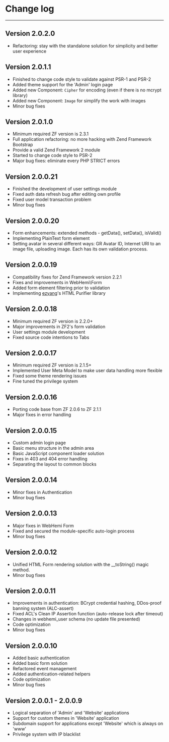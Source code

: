 Change log
==========

---------------
Version 2.0.2.0
---------------
- Refactoring: stay with the standalone solution for simplicity and better user experience

Version 2.0.1.1
---------------
- Finished to change code style to validate against PSR-1 and PSR-2
- Added theme support for the 'Admin' login page
- Added new Component: `Cipher` for encoding (even if there is no mcrypt library)
- Added new Component: `Image` for simplify the work with images
- Minor bug fixes

Version 2.0.1.0
---------------
- Minimum required ZF version is 2.3.1
- Full application refactoring: no more hacking with Zend Framework Bootstrap
- Provide a valid Zend Framework 2 module
- Started to change code style to PSR-2
- Major bug fixes: eliminate every PHP STRICT errors

Version 2.0.0.21
----------------
- Finished the development of user settings module 
- Fixed auth data refresh bug after editing own profile
- Fixed user model transaction problem
- Minor bug fixes

Version 2.0.0.20
----------------
- Form enhancements: extended methods - getData(), setData(), isValid()
- Implementing PlainText form element
- Setting avatar in several different ways: GR Avatar ID, Internet URI to an image file, uploading image. Each has its own validation process.

Version 2.0.0.19
----------------
- Compatibility fixes for Zend Framework version 2.2.1
- Fixes and improvements in WebHemi\Form
- Added form element filtering prior to validation
- Implementing [ezyang](https://github.com/ezyang/htmlpurifier)'s HTML Purifier library

Version 2.0.0.18
----------------
- Minimum required ZF version is 2.2.0+
- Major improvements in ZF2's form validation
- User settings module development
- Fixed source code intentions to Tabs

Version 2.0.0.17
----------------
- Minimum required ZF version is 2.1.5+
- Implemented User Meta Model to make user data handling more flexible
- Fixed some theme rendering issues
- Fine tuned the privilege system

Version 2.0.0.16
----------------
- Porting code base from ZF 2.0.6 to ZF 2.1.1
- Major fixes in error handling

Version 2.0.0.15
----------------
- Custom admin login page
- Basic menu structure in the admin area
- Basic JavaScript component loader solution
- Fixes in 403 and 404 error handling
- Separating the layout to common blocks

Version 2.0.0.14
----------------
- Minor fixes in Authentication
- Minor bug fixes

Version 2.0.0.13
----------------
- Major fixes in WebHemi Form
- Fixed and secured the module-specific auto-login process
- Minor bug fixes

Version 2.0.0.12
----------------
- Unified HTML Form rendering solution with the __toString() magic method.
- Minor bug fixes

Version 2.0.0.11
----------------
- Improvements in authentication: BCrypt credential hashing, DDos-proof banning system (ALC-assert)
- Fixed ACL's Clean IP Assertion function (auto-release lock after timeout)
- Changes in webhemi_user schema (no update file presented)
- Code optimization
- Minor bug fixes

Version 2.0.0.10
----------------
- Added basic authentication
- Added basic form solution
- Refactored event management
- Added authentication-related helpers
- Code optimization
- Minor bug fixes

Version 2.0.0.1 - 2.0.0.9
--------------------------
- Logical separation of 'Admin' and 'Website' applications
- Support for custom themes in 'Website' application
- Subdomain support for applications except 'Website' which is always on 'www'
- Privilege system with IP blacklist
